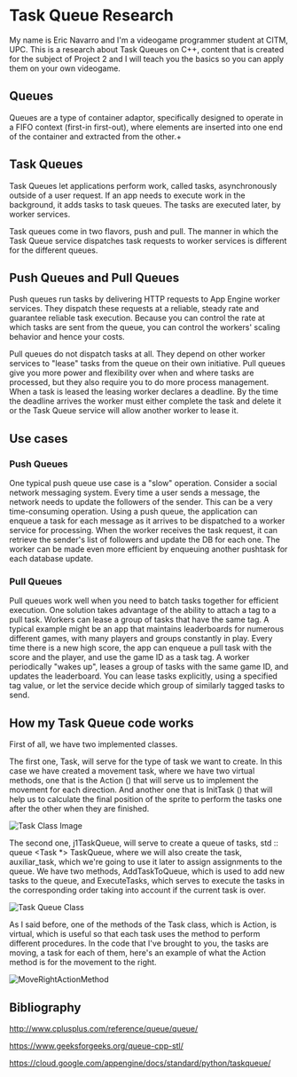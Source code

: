 # Task Queue Research

My name is Eric Navarro and I'm a videogame programmer student at CITM, UPC. This is a research about Task Queues on C++, content that is created for the subject of Project 2 and I will teach you the basics so you can apply them on your own videogame.

## Queues
Queues are a type of container adaptor, specifically designed to operate in a FIFO context (first-in first-out), where elements are inserted into one end of the container and extracted from the other.+

## Task Queues
Task Queues let applications perform work, called tasks, asynchronously outside of a user request. If an app needs to execute work in the background, it adds tasks to task queues. The tasks are executed later, by worker services.

Task queues come in two flavors, push and pull. The manner in which the Task Queue service dispatches task requests to worker services is different for the different queues.

## Push Queues and Pull Queues

Push queues run tasks by delivering HTTP requests to App Engine worker services. They dispatch these requests at a reliable, steady rate and guarantee reliable task execution. Because you can control the rate at which tasks are sent from the queue, you can control the workers' scaling behavior and hence your costs.

Pull queues do not dispatch tasks at all. They depend on other worker services to "lease" tasks from the queue on their own initiative. Pull queues give you more power and flexibility over when and where tasks are processed, but they also require you to do more process management. When a task is leased the leasing worker declares a deadline. By the time the deadline arrives the worker must either complete the task and delete it or the Task Queue service will allow another worker to lease it.

## Use cases

### Push Queues

One typical push queue use case is a "slow" operation. Consider a social network messaging system. Every time a user sends a message, the network needs to update the followers of the sender. This can be a very time-consuming operation. Using a push queue, the application can enqueue a task for each message as it arrives to be dispatched to a worker service for processing. When the worker receives the task request, it can retrieve the sender's list of followers and update the DB for each one. The worker can be made even more efficient by enqueuing another pushtask for each database update.

### Pull Queues

Pull queues work well when you need to batch tasks together for efficient execution. One solution takes advantage of the ability to attach a tag to a pull task. Workers can lease a group of tasks that have the same tag. A typical example might be an app that maintains leaderboards for numerous different games, with many players and groups constantly in play. Every time there is a new high score, the app can enqueue a pull task with the score and the player, and use the game ID as a task tag. A worker periodically "wakes up", leases a group of tasks with the same game ID, and updates the leaderboard. You can lease tasks explicitly, using a specified tag value, or let the service decide which group of similarly tagged tasks to send.


## How my Task Queue code works

First of all, we have two implemented classes.

The first one, Task, will serve for the type of task we want to create. In this case we have created a movement task, where we have two virtual methods, one that is the Action () that will serve us to implement the movement for each direction. And another one that is InitTask () that will help us to calculate the final position of the sprite to perform the tasks one after the other when they are finished.

![Task Class Image](https://github.com/lakaens/Task_Queue_Research/blob/master/docs/TaskClass.PNG?raw=true)


The second one, j1TaskQueue, will serve to create a queue of tasks, std :: queue <Task *> TaskQueue, where we will also create the task, auxiliar_task, which we're going to use it later to assign assignments to the queue.
We have two methods, AddTaskToQueue, which is used to add new tasks to the queue, and ExecuteTasks, which serves to execute the tasks in the corresponding order taking into account if the current task is over.

![Task Queue Class](https://github.com/lakaens/Task_Queue_Research/blob/master/docs/TaskQueueClass.PNG?raw=true)


As I said before, one of the methods of the Task class, which is Action, is virtual, which is useful so that each task uses the method to perform different procedures. In the code that I've brought to you, the tasks are moving, a task for each of them, here's an example of what the Action method is for the movement to the right. 

![MoveRightActionMethod](https://github.com/lakaens/Task_Queue_Research/blob/master/docs/MoveRightMethod.PNG?raw=true)

## Bibliography

http://www.cplusplus.com/reference/queue/queue/

https://www.geeksforgeeks.org/queue-cpp-stl/

https://cloud.google.com/appengine/docs/standard/python/taskqueue/
